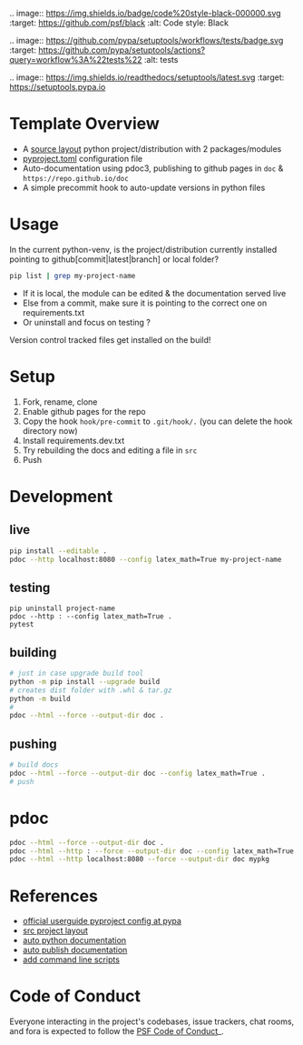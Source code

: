 
.. image:: https://img.shields.io/badge/code%20style-black-000000.svg
   :target: https://github.com/psf/black
   :alt: Code style: Black

.. image:: https://github.com/pypa/setuptools/workflows/tests/badge.svg
   :target: https://github.com/pypa/setuptools/actions?query=workflow%3A%22tests%22
   :alt: tests

.. image:: https://img.shields.io/readthedocs/setuptools/latest.svg
    :target: https://setuptools.pypa.io

# Template Overview

* A [source layout][src-layout] python project/distribution with 2 packages/modules
* [pyproject.toml][pyproject_config] configuration file
* Auto-documentation using pdoc3, publishing to github pages in `doc` & `https://repo.github.io/doc`
* A simple precommit hook to auto-update versions in python files

# Usage 

In the current python-venv, is the project/distribution currently installed pointing to github[commit|latest|branch] or local folder?
```bash
pip list | grep my-project-name
```
* If it is local, the module can be edited & the documentation served live
* Else from a commit, make sure it is pointing to the correct one on requirements.txt
* Or uninstall and focus on testing ?

Version control tracked files get installed on the build!

# Setup

1. Fork, rename, clone
2. Enable github pages for the repo
3. Copy the hook `hook/pre-commit` to `.git/hook/.` (you can delete the hook directory now)
4. Install requirements.dev.txt
5. Try rebuilding the docs and editing a file in `src`
6. Push

# Development

## live
```bash
pip install --editable .
pdoc --http localhost:8080 --config latex_math=True my-project-name
```
## testing
```
pip uninstall project-name
pdoc --http : --config latex_math=True .
pytest
```
## building
```bash
# just in case upgrade build tool
python -m pip install --upgrade build
# creates dist folder with .whl & tar.gz
python -m build
# 
pdoc --html --force --output-dir doc .
```
## pushing
```bash
# build docs 
pdoc --html --force --output-dir doc --config latex_math=True .
# push
```
# pdoc
```bash
pdoc --html --force --output-dir doc .
pdoc --html --http : --force --output-dir doc --config latex_math=True .
pdoc --html --http localhost:8080 --force --output-dir doc mypkg
```

# References
* [official userguide pyproject config at pypa][pyproject_config]  
* [src project layout][src-layout]  
* [auto python documentation][auto-document]  
* [auto publish documentation][auto-publish-docs]  
* [add command line scripts][cli-scripts]  

# Code of Conduct

Everyone interacting in the project's codebases, issue trackers,
chat rooms, and fora is expected to follow the
[PSF Code of Conduct](https://www.python.org/psf/conduct/)_.

[pyproject_config]: https://setuptools.pypa.io/en/latest/userguide/pyproject_config.html
[src-layout]: https://setuptools.pypa.io/en/latest/userguide/package_discovery.html#src-layout
[cli-scripts]: https://setuptools.pypa.io/en/latest/userguide/entry_point.html
[auto-document]: https://pdoc3.github.io/pdoc
[auto-publish-docs]: https://github.com/mitmproxy/pdoc/blob/main/.github/workflows/docs.yml
